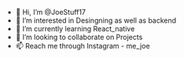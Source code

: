 - 👋 Hi, I’m @JoeStuff17
- 👀 I’m interested in Desingning as well as backend
- 🌱 I’m currently learning React_native
- 💞️ I’m looking to collaborate on Projects
- 📫 Reach me through Instagram  - me_joe

<!---
JoeStuff17/JoeStuff17 is a ✨ special ✨ repository because its `README.md` (this file) appears on your GitHub profile.
You can click the Preview link to take a look at your changes.
--->
